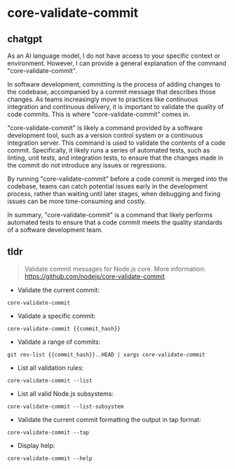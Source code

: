 # core-validate-commit 
## chatgpt 
As an AI language model, I do not have access to your specific context or environment. However, I can provide a general explanation of the command "core-validate-commit".

In software development, committing is the process of adding changes to the codebase, accompanied by a commit message that describes those changes. As teams increasingly move to practices like continuous integration and continuous delivery, it is important to validate the quality of code commits. This is where "core-validate-commit" comes in.

"core-validate-commit" is likely a command provided by a software development tool, such as a version control system or a continuous integration server. This command is used to validate the contents of a code commit. Specifically, it likely runs a series of automated tests, such as linting, unit tests, and integration tests, to ensure that the changes made in the commit do not introduce any issues or regressions.

By running "core-validate-commit" before a code commit is merged into the codebase, teams can catch potential issues early in the development process, rather than waiting until later stages, when debugging and fixing issues can be more time-consuming and costly.

In summary, "core-validate-commit" is a command that likely performs automated tests to ensure that a code commit meets the quality standards of a software development team. 

## tldr 
 
> Validate commit messages for Node.js core.
> More information: <https://github.com/nodejs/core-validate-commit>.

- Validate the current commit:

`core-validate-commit`

- Validate a specific commit:

`core-validate-commit {{commit_hash}}`

- Validate a range of commits:

`git rev-list {{commit_hash}}..HEAD | xargs core-validate-commit`

- List all validation rules:

`core-validate-commit --list`

- List all valid Node.js subsystems:

`core-validate-commit --list-subsystem`

- Validate the current commit formatting the output in tap format:

`core-validate-commit --tap`

- Display help:

`core-validate-commit --help`
